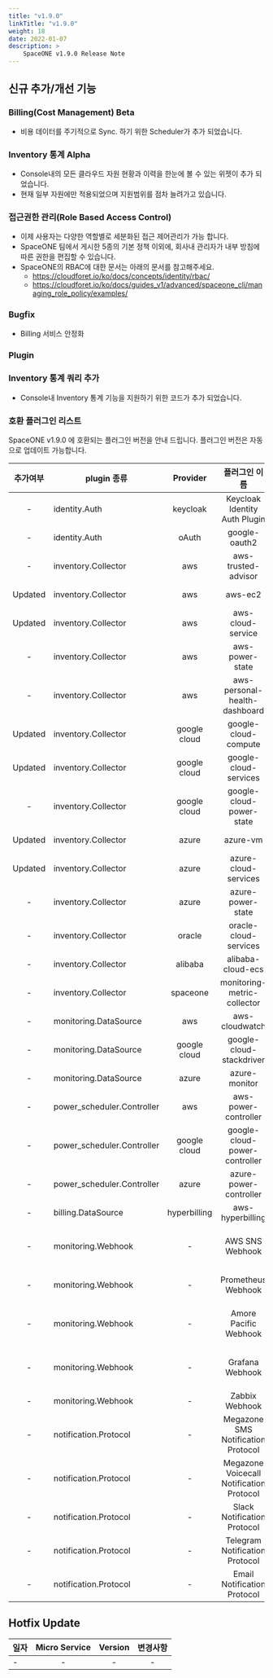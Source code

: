 ```yaml
---
title: "v1.9.0"
linkTitle: "v1.9.0"
weight: 18
date: 2022-01-07
description: >
    SpaceONE v1.9.0 Release Note
---
```


## 신규 추가/개선 기능

### Billing(Cost Management) Beta
- 비용 데이터를 주기적으로 Sync. 하기 위한 Scheduler가 추가 되었습니다.

### Inventory 통계 Alpha
- Console내의 모든 클라우드 자원 현황과 이력을 한눈에 볼 수 있는 위젯이 추가 되었습니다.
- 현재 일부 자원에만 적용되었으며 지원범위를 점차 늘려가고 있습니다.

###  접근권한 관리(Role Based Access Control)
- 이제 사용자는 다양한 역할별로 세분화된 접근 제어관리가 가능 합니다.
- SpaceONE 팀에서 게시한 5종의 기본 정책 이외에, 회사내 관리자가 내부 방침에 따른 권한을 편집할 수 있습니다.
- SpaceONE의 RBAC에 대한 문서는 아래의 문서를 참고해주세요.
    - https://cloudforet.io/ko/docs/concepts/identity/rbac/
    - https://cloudforet.io/ko/docs/guides_v1/advanced/spaceone_cli/managing_role_policy/examples/

### Bugfix
- Billing 서비스 안정화

### Plugin

### Inventory 통계 쿼리 추가
- Console내 Inventory 통계 기능을 지원하기 위한 코드가 추가 되었습니다.

### 호환 플러그인 리스트

SpaceONE v1.9.0 에 호환되는 플러그인 버전을 안내 드립니다.
플러그인 버전은 자동으로 업데이트 가능합니다.

|  추가여부   | plugin 종류                  |   Provider   |                 플러그인 이름                  |               plugin_id                | version |
|:-------:|----------------------------|:------------:|:----------------------------------------:|:--------------------------------------:|:-------:|
|    -    | identity.Auth              |   keycloak   |      Keycloak Identity Auth Plugin       |     plugin-keycloak-identity-auth      |  v1.2   |
|    -    | identity.Auth              |    oAuth     |              google-oauth2               |          plugin-e6b1b0bbacc6           |  v1.1   |
|    -    | inventory.Collector        |     aws      |           aws-trusted-advisor            |          plugin-eb120a41bb8d           |  v1.4   |
| Updated | inventory.Collector        |     aws      |                 aws-ec2                  |          plugin-49f224ef6d36           |  v1.13  |
| Updated | inventory.Collector        |     aws      |            aws-cloud-service             |          plugin-54487559e402           | v1.13.5 |
|    -    | inventory.Collector        |     aws      |             aws-power-state              |          plugin-516babd3637c           |  v1.6   |
|    -    | inventory.Collector        |     aws      |      aws-personal-health-dashboard       |          plugin-986155af217b           |  v1.4   |
| Updated | inventory.Collector        | google cloud |           google-cloud-compute           |          plugin-13c3051967ce           | v1.3.8  |
| Updated | inventory.Collector        | google cloud |          google-cloud-services           |          plugin-87dc35ecb550           | v1.3.5  |
|    -    | inventory.Collector        | google cloud |         google-cloud-power-state         |          plugin-11f322fa4106           | v1.1.3  |
| Updated | inventory.Collector        |    azure     |                 azure-vm                 |          plugin-c1104066ca52           | v1.2.13 |
| Updated | inventory.Collector        |    azure     |           azure-cloud-services           |          plugin-6fec638f139c           | v1.2.14 |
|    -    | inventory.Collector        |    azure     |            azure-power-state             |          plugin-d7a1d8670488           | v1.0.3  |
|    -    | inventory.Collector        |    oracle    |          oracle-cloud-services           |                  N/A                   |         |
|    -    | inventory.Collector        |   alibaba    |            alibaba-cloud-ecs             |                  N/A                   |         |
|    -    | inventory.Collector        |   spaceone   |       monitoring-metric-collector        |          plugin-023782c156cf           | v1.2.4  |
|    -    | monitoring.DataSource      |     aws      |              aws-cloudwatch              |          plugin-41782f6158bb           | v1.1.4  |
|    -    | monitoring.DataSource      | google cloud |         google-cloud-stackdriver         |          plugin-57773973639a           | v1.0.7  |
|    -    | monitoring.DataSource      |    azure     |              azure-monitor               |          plugin-c6c14566298c           | v1.0.4  |
|    -    | power_scheduler.Controller |     aws      |           aws-power-controller           |          plugin-5cd621a04f04           | v1.4.4  |
|    -    | power_scheduler.Controller | google cloud |      google-cloud-power-controller       |          plugin-982ca2693f39           | v1.1.4  |
|    -    | power_scheduler.Controller |    azure     |          azure-power-controller          |                  N/A                   | v1.0.1  |
|    -    | billing.DataSource         | hyperbilling |             aws-hyperbilling             |          plugin-b60505e70f9d           | v1.0.2  |
|    -    | monitoring.Webhook         |      -       |             AWS SNS Webhook              |   plugin-aws-sns-monitoring-webhook    |  v1.1   |
|    -    | monitoring.Webhook         |      -       |            Prometheus Webhook            |     plugin-prometheus-mon-webhook      | v1.0.2  |
|    -    | monitoring.Webhook         |      -       |          Amore Pacific Webhook           | plugin-amorepacific-monitoring-webhook | v1.1.1  |
|    -    | monitoring.Webhook         |      -       |             Grafana Webhook              |   plugin-grafana-monitoring-webhook    | v1.0.4  |
|    -    | monitoring.Webhook         |      -       |              Zabbix Webhook              |       plugin-zabbix-mon-webhook        |  v1.0   |
|    -    | notification.Protocol      |      -       |    Megazone SMS Notification Protocol    |    plugin-sms-notification-protocol    | v1.0.2  |
|    -    | notification.Protocol      |      -       | Megazone Voicecall Notification Protocol | plugin-voicecall-notification-protocol | v1.0.4  |
|    -    | notification.Protocol      |      -       |       Slack Notification Protocol        |      slack-notification-protocol       | v1.0.3  |
|    -    | notification.Protocol      |      -       |      Telegram Notification Protocol      |     plugin-telegram-noti-protocol      | v1.0.2  |
|    -    | notification.Protocol      |      -       |       Email Notification Protocol        |       plugin-email-noti-protocol       | v1.0.1  |




## Hotfix Update
|일자|Micro Service|Version|변경사항|
|---|:---:|:---:|:---:|
|-|-|-|-|


